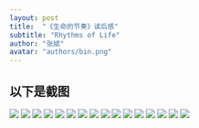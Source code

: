 ```yaml
---
layout: post
title:  "《生命的节奏》读后感"
subtitle: "Rhythms of Life"
author: "张斌"
avatar: "authors/bin.png"
---
```



## 以下是截图

![](./content/images/rhythms-of-life/IMG_4083.jpg)
![](./content/images/rhythms-of-life/IMG_4084.jpg)
![](./content/images/rhythms-of-life/IMG_4105.jpg)
![](./content/images/rhythms-of-life/IMG_4106.jpg)
![](./content/images/rhythms-of-life/IMG_4107.jpg)
![](./content/images/rhythms-of-life/IMG_4108.jpg)
![](./content/images/rhythms-of-life/IMG_4134.jpg)
![](./content/images/rhythms-of-life/IMG_4135.jpg)
![](./content/images/rhythms-of-life/IMG_4142.jpg)
![](./content/images/rhythms-of-life/IMG_4143.jpg)
![](./content/images/rhythms-of-life/IMG_4144.jpg)
![](./content/images/rhythms-of-life/IMG_4145.jpg)
![](./content/images/rhythms-of-life/IMG_4146.jpg)
![](./content/images/rhythms-of-life/WechatIMG1.jpg)
![](./content/images/rhythms-of-life/WechatIMG2.jpg)
![](./content/images/rhythms-of-life/WechatIMG3.jpg)

